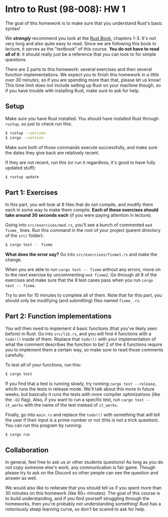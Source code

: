 # Intro to Rust (98-008): HW 1

The goal of this homework is to make sure that you understand Rust's basic syntax!

We _**strongly**_ recommend you look at the [Rust Book](https://doc.rust-lang.org/book/title-page.html), chapters 1-3.
It's not very long and also quite easy to read. Since we are following this book in lecture, it serves as the "textbook" of this course. **You do not have to read all of it**: it should really just be a reference that you can look to for simple questions.

There are 2 parts to this homework: several exercises and then several function implementations.
We expect you to finish this homework in _a little over 30 minutes_, so if you are spending more than that, please let us know! This time limit does not include setting up Rust on your machine though, so if you have trouble with installing Rust, make sure to ask for help.

## Setup

Make sure you have Rust installed. You should have installed Rust through `rustup`, so just to check run this:
```sh
$ rustup --version
$ cargo --version
```
Make sure both of those commands execute successfully, and make sure the dates they give back are relatively recent.

If they are not recent, run this (or run it regardless, it's good to have fully updated stuff):
```sh
$ rustup update
```


## Part 1: Exercises

In this part, you will look at 8 files that do not compile, and modify them each in some way to make them compile. **Each of these exercises should take around 30 seconds each** (if you were paying attention in lecture).

Going into `src/exercises/mod.rs`, you'll see a bunch of commented `mod fixme_` lines.
Run this command in the root of your project (parent directory of the `src/` folder):
```sh
$ cargo test -- fixme
```
**What does the error say?** Go into `src/exercises/fixme1.rs` and make the change.

When you are able to run `cargo test -- fixme` without any errors, move on to the next exercise by uncommenting `mod fixme2`. Go through all 8 of the exercises and make sure that the 8 test cases pass when you run `cargo test -- fixme`.

Try to aim for 10 minutes to complete all of them. Note that for this part, you should only be modifying (and submitting) files named `fixme_.rs`.


## Part 2: Function implementations

You will then need to implement 4 basic functions (that you've likely seen before) in Rust.
Go into `src/lib.rs`, and you will find 4 functions with a `todo!()` inside of them. Replace that `todo!()` with your implementation of what the comment describes the function to be! 2 of the 4 functions require you to implement them a certain way, so make sure to read those comments carefully.

To test _all_ of your functions, run this:
```sh
$ cargo test
```
If you find that a test is running slowly, try running `cargo test --release`, whcih runs the tests in release mode. We'll talk about this more in future weeks, but basically it runs the tests with more compiler optimizations (like the `-O2` flag). Also, if you want to run a specific test, run `cargo test -- it_works` with the name of the test instead of `it_works`.

Finally, go into `main.rs` and replace the `todo!()` with something that will tell the user if their input is a prime number or not (this is not a trick question). You can run this program by running:
```sh
$ cargo run
```


## Collaboration
In general, feel free to ask us or other students questions! As long as you do not copy someone else's work, any communication is fair game. Though please try to ask on the Discord so other people can see the question and answer as well.

We would also like to reiterate that you should tell us if you spent more than 30 minutes on this homework (like 60+ minutes). The goal of this course is to build understanding, and if you find yourself struggling through the homeworks, then you're probably not understanding something! Rust has a notoriously steep learning curve, so don't be scared to ask for help.